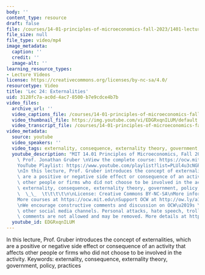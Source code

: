```yaml
---
body: ''
content_type: resource
draft: false
file: /courses/14-01-principles-of-microeconomics-fall-2023/1401-lecture24-2023dec06_360p_16_9.mp4
file_size: null
file_type: video/mp4
image_metadata:
  caption: ''
  credit: ''
  image-alt: ''
learning_resource_types:
- Lecture Videos
license: https://creativecommons.org/licenses/by-nc-sa/4.0/
resourcetype: Video
title: 'Lec 24: Externalities'
uid: 3128fc7a-ac0d-4ac7-8500-b7e9cdce4b7b
video_files:
  archive_url: ''
  video_captions_file: /courses/14-01-principles-of-microeconomics-fall-2023/1fXujhNgXqv0tDS5gMpWig1mYXtL1OcYS_transcript.webvtt
  video_thumbnail_file: https://img.youtube.com/vi/EDGRxqnILUM/default.jpg
  video_transcript_file: /courses/14-01-principles-of-microeconomics-fall-2023/1fXujhNgXqv0tDS5gMpWig1mYXtL1OcYS_transcript.pdf
video_metadata:
  source: youtube
  video_speakers: ''
  video_tags: externality, consequence, externality theory, government, policy, practices
  youtube_description: "MIT 14.01 Principles of Microeconomics, Fall 2023 \nInstructor:\
    \ Prof. Jonathan Gruber \nView the complete course: https://ocw.mit.edu/14-01F23\n\
    YouTube Playlist: https://www.youtube.com/playlist?list=PLUl4u3cNGP60V7HxLYRaJMbFzP77bzEjb\n\
    \nIn this lecture, Prof. Gruber introduces the concept of externalities, which\
    \ are a positive or negative side effect or consequence of an activity that affects\
    \ other people or firms who did not choose to be involved in the activity. Keywords:\
    \ externality, consequence, externality theory, government, policy, practices\
    \  \_\_  \t\t\t\t\n\nLicense: Creative Commons BY-NC-SA\nMore information at https://ocw.mit.edu/terms\n\
    More courses at https://ocw.mit.edu\nSupport OCW at http://ow.ly/a1If50zVRlQ\n\
    \nWe encourage constructive comments and discussion on OCW\u2019s YouTube and\
    \ other social media channels. Personal attacks, hate speech, trolling, and inappropriate\
    \ comments are not allowed and may be removed. More details at https://ocw.mit.edu/comments."
  youtube_id: EDGRxqnILUM
---
```

In this lecture, Prof. Gruber introduces the concept of externalities, which are a positive or negative side effect or consequence of an activity that affects other people or firms who did not choose to be involved in the activity. Keywords: externality, consequence, externality theory, government, policy, practices